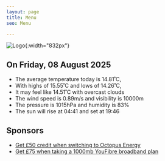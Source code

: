 ```yaml
---
layout: page
title: Menu
seo: Menu

---
```


![Logo](/images/logo.jpg){:width="832px"}

<!-- weather_marker starts -->
## On Friday, 08 August 2025

- The average temperature today is 14.81˚C,
- With highs of 15.55˚C and lows of 14.26˚C,
- It may feel like 14.51˚C with overcast clouds
- The wind speed is 0.89m/s and visibility is 10000m
- The pressure is 1015hPa and humidity is 83%
- The sun will rise at 04:41 and set at 19:46

<!-- weather_marker ends -->

## Sponsors

- [Get £50 credit when switching to Octopus Energy](https://bit.ly/3oD1nnS)
- [Get £75 when taking a 1000mb YouFibre broadband plan](https://aklam.io/91zWhU?)
